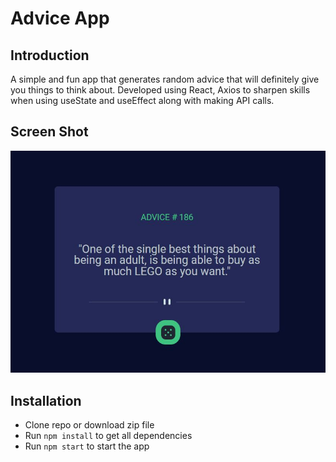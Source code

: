 # Advice App

## Introduction

A simple and fun app that generates random advice that will definitely give you things to think about.
Developed using React, Axios to sharpen skills when using useState and useEffect along with making API calls.

## Screen Shot

![App screen shot](src/assets/advice_img.JPG)

## Installation

- Clone repo or download zip file
- Run `npm install` to get all dependencies
- Run `npm start` to start the app
